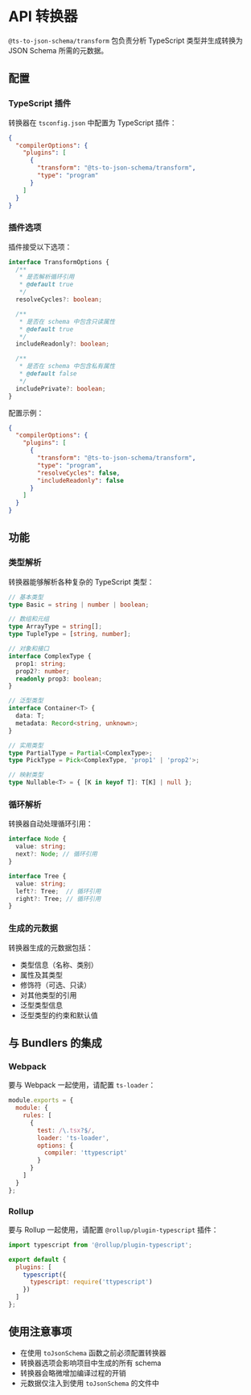 # API 转换器

`@ts-to-json-schema/transform` 包负责分析 TypeScript 类型并生成转换为 JSON Schema 所需的元数据。

## 配置

### TypeScript 插件

转换器在 `tsconfig.json` 中配置为 TypeScript 插件：

```json
{
  "compilerOptions": {
    "plugins": [
      {
        "transform": "@ts-to-json-schema/transform",
        "type": "program"
      }
    ]
  }
}
```

### 插件选项

插件接受以下选项：

```typescript
interface TransformOptions {
  /**
   * 是否解析循环引用
   * @default true
   */
  resolveCycles?: boolean;

  /**
   * 是否在 schema 中包含只读属性
   * @default true
   */
  includeReadonly?: boolean;

  /**
   * 是否在 schema 中包含私有属性
   * @default false
   */
  includePrivate?: boolean;
}
```

配置示例：

```json
{
  "compilerOptions": {
    "plugins": [
      {
        "transform": "@ts-to-json-schema/transform",
        "type": "program",
        "resolveCycles": false,
        "includeReadonly": false
      }
    ]
  }
}
```

## 功能

### 类型解析

转换器能够解析各种复杂的 TypeScript 类型：

```typescript
// 基本类型
type Basic = string | number | boolean;

// 数组和元组
type ArrayType = string[];
type TupleType = [string, number];

// 对象和接口
interface ComplexType {
  prop1: string;
  prop2?: number;
  readonly prop3: boolean;
}

// 泛型类型
interface Container<T> {
  data: T;
  metadata: Record<string, unknown>;
}

// 实用类型
type PartialType = Partial<ComplexType>;
type PickType = Pick<ComplexType, 'prop1' | 'prop2'>;

// 映射类型
type Nullable<T> = { [K in keyof T]: T[K] | null };
```

### 循环解析

转换器自动处理循环引用：

```typescript
interface Node {
  value: string;
  next?: Node; // 循环引用
}

interface Tree {
  value: string;
  left?: Tree;  // 循环引用
  right?: Tree; // 循环引用
}
```

### 生成的元数据

转换器生成的元数据包括：

- 类型信息（名称、类别）
- 属性及其类型
- 修饰符（可选、只读）
- 对其他类型的引用
- 泛型类型信息
- 泛型类型的约束和默认值

## 与 Bundlers 的集成

### Webpack

要与 Webpack 一起使用，请配置 `ts-loader`：

```javascript
module.exports = {
  module: {
    rules: [
      {
        test: /\.tsx?$/,
        loader: 'ts-loader',
        options: {
          compiler: 'ttypescript'
        }
      }
    ]
  }
};
```

### Rollup

要与 Rollup 一起使用，请配置 `@rollup/plugin-typescript` 插件：

```javascript
import typescript from '@rollup/plugin-typescript';

export default {
  plugins: [
    typescript({
      typescript: require('ttypescript')
    })
  ]
};
```

## 使用注意事项

- 在使用 `toJsonSchema` 函数之前必须配置转换器
- 转换器选项会影响项目中生成的所有 schema
- 转换器会略微增加编译过程的开销
- 元数据仅注入到使用 `toJsonSchema` 的文件中 